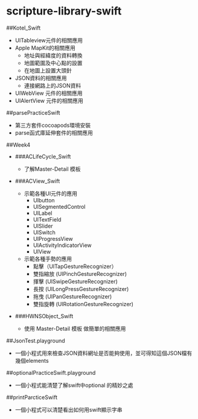 # scripture-library-swift

##Kotel_Swift
 - UITableview元件的相關應用
 - Apple MapKit的相關應用
 	- 地址與經緯度的資料轉換
 	- 地圖範圍及中心點的設置
 	- 在地圖上設置大頭針
- JSON資料的相關應用
 	- 連接網路上的JSON資料
 - UIWebView 元件的相關應用
 - UIAlertView 元件的相關應用
 
##parsePracticeSwift
- 第三方套件cocoapods環境安裝
- parse函式庫延伸套件的相關應用

##Week4
- ###ACLifeCycle_Swift
	- 了解Master-Detail 模板
- ###ACView_Swift

    - 示範各種UI元件的應用
    	- UIbutton
    	- UISegmentedControl
    	- UILabel
    	- UITextField
    	- UISlider
    	- UISwitch
    	-  UIProgressView
    	- UIActivityIndicatorView
    	-  UIView   	
    - 示範各種手勢的應用
    	- 點擊（UITapGestureRecognizer）
    	- 雙指縮放 (UIPinchGestureRecognizer)
    	- 揮擊 (UISwipeGestureRecognizer)
    	- 長按 (UILongPressGestureRecognizer)
    	- 拖曳 (UIPanGestureRecognizer)
    	- 雙指旋轉 (UIRotationGestureRecognizer)

- ###HWNSObject_Swift
		
	- 使用 Master-Detail 模板 做簡單的相關應用

##JsonTest.playground

 -  一個小程式用來檢查JSON資料網址是否能夠使用，並可得知這個JSON檔有幾個elements

##optionalPracticeSwift.playground

- 一個小程式能清楚了解swift中optional 的精妙之處

##printParcticeSwift
-  一個小程式可以清楚看出如何用swift顯示字串


